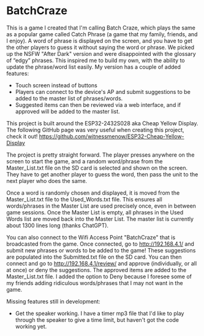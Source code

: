 # BatchCraze

This is a game I created that I'm calling Batch Craze, which plays the same as a popular game called Catch Phrase (a game that my family, friends, and I enjoy). A word of phrase is displayed on the screen, and you have to get the other players to guess it without saying the word or phrase.
We picked up the NSFW "After Dark" version and were disappointed with the glossary of “edgy” phrases. This inspired me to build my own, with the ability to update the phrase/word list easily. My version has a couple of added features:
- Touch screen instead of buttons
- Players can connect to the device's AP and submit suggestions to be added to the master list of phrases/words.
- Suggested items can then be reviewed via a web interface, and if approved will be added to the master list.

This project is built around the ESP32-2432S028 aka Cheap Yellow Display. The following GitHub page was very useful when creating this project, check it out! https://github.com/witnessmenow/ESP32-Cheap-Yellow-Display

The project is pretty straight forward. The player presses anywhere on the screen to start the game, and a random word/phrase from the Master_List.txt file on the SD card is selected and shown on the screen. They have to get another player to guess the word, then pass the unit to the next player who does the same.

Once a word is randomly chosen and displayed, it is moved from the Master_List.txt file to the Used_Words.txt file. This ensures all words/phrases in the Master List are used precisely once, even in between game sessions. Once the Master List is empty, all phrases in the Used Words list are moved back into the Master List. The master list is currently about 1300 lines long (thanks ChatGPT). 

You can also connect to the Wifi Access Point "BatchCraze" that is broadcasted from the game. Once connected, go to http://192.168.4.1/ and submit new phrases or words to be added to the game! These suggestions are populated into the Submitted.txt file on the SD card. You can then connect and go to http://192.168.4.1/review/ and approve (individually, or all at once) or deny the suggestions. The approved items are added to the Master_List.txt file. I added the option to Deny because I foresee some of my friends adding ridiculous words/phrases that I may not want in the game.

Missing features still in development:

- Get the speaker working. I have a timer mp3 file that I'd like to play through the speaker to give a time limit, but haven't got the code working yet. 
